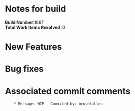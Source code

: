 # Notes for build
**Build Number**:1887   
**Total Work Items Resolved** :0

#  New Features

#  Bug fixes


#  Associated commit comments
        * Message: WIP   Commited by: brucefallen
